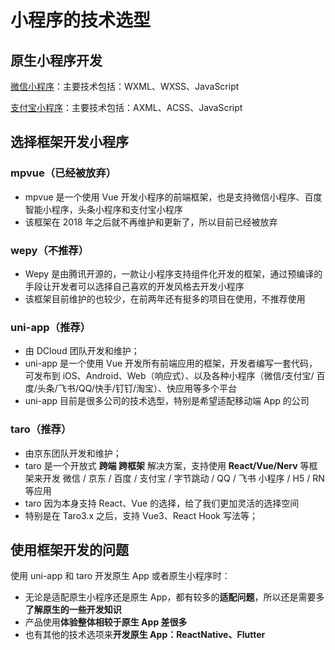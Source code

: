 # 小程序的技术选型

## 原生小程序开发

[微信小程序](https://developers.weixin.qq.com/miniprogram/dev/framework/)：主要技术包括：WXML、WXSS、JavaScript

[支付宝小程序](https://opendocs.alipay.com/mini/developer)：主要技术包括：AXML、ACSS、JavaScript

## 选择框架开发小程序

### mpvue（已经被放弃）

- mpvue 是一个使用 Vue 开发小程序的前端框架，也是支持微信小程序、百度智能小程序，头条小程序和支付宝小程序
- 该框架在 2018 年之后就不再维护和更新了，所以目前已经被放弃

### wepy（不推荐）

- Wepy 是由腾讯开源的，一款让小程序支持组件化开发的框架，通过预编译的手段让开发者可以选择自己喜欢的开发风格去开发小程序
- 该框架目前维护的也较少，在前两年还有挺多的项目在使用，不推荐使用

### uni-app（推荐）

- 由 DCloud 团队开发和维护；
- uni-app 是一个使用 Vue 开发所有前端应用的框架，开发者编写一套代码，可发布到 iOS、Android、Web（响应式）、以及各种小程序（微信/支付宝/ 百度/头条/飞书/QQ/快手/钉钉/淘宝）、快应用等多个平台
- uni-app 目前是很多公司的技术选型，特别是希望适配移动端 App 的公司

### taro（推荐）

- 由京东团队开发和维护；
- taro 是一个开放式 **跨端 跨框架** 解决方案，支持使用 **React/Vue/Nerv** 等框架来开发 微信 / 京东 / 百度 / 支付宝 / 字节跳动 / QQ / 飞书 小程序 / H5 / RN 等应用
- taro 因为本身支持 React、Vue 的选择，给了我们更加灵活的选择空间
- 特别是在 Taro3.x 之后，支持 Vue3、React Hook 写法等；

## 使用框架开发的问题

使用 uni-app 和 taro 开发原生 App 或者原生小程序时：

- 无论是适配原生小程序还是原生 App，都有较多的**适配问题**，所以还是需要多**了解原生的一些开发知识**
- 产品使用**体验整体相较于原生 App 差很多**
- 也有其他的技术选项来**开发原生 App：ReactNative、Flutter**
